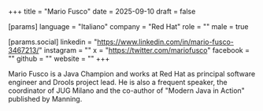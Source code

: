 +++
title = "Mario Fusco"
date = 2025-09-10
draft = false

[params]
language = "Italiano"
company = "Red Hat"
role = ""
male = true

[params.social]
linkedin = "https://www.linkedin.com/in/mario-fusco-3467213/"
instagram = ""
x = "https://twitter.com/mariofusco"
facebook = ""
github = ""
website = ""
+++

Mario Fusco is a Java Champion and works at Red Hat as principal software engineer and Drools project lead. He is also a frequent speaker, the coordinator of JUG Milano and the co-author of "Modern Java in Action" published by Manning.
